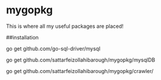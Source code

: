 # mygopkg

This is where all my useful packages are placed!

##installation

go get github.com/go-sql-driver/mysql

go get github.com/sattarfeizollahibarough/mygopkg/mysqlDB

go get github.com/sattarfeizollahibarough/mygopkg/crawler/


